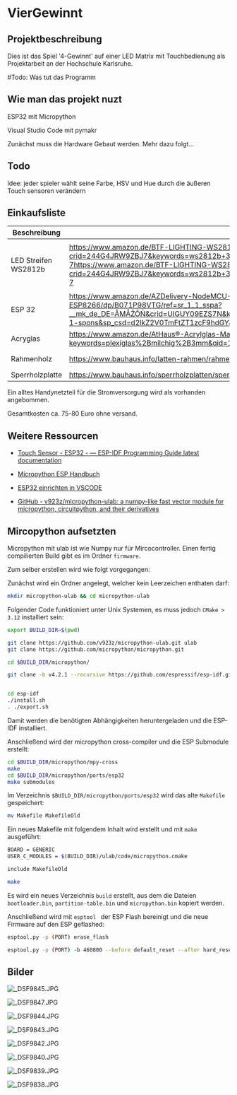 # VierGewinnt

## Projektbeschreibung

Dies ist das Spiel '4-Gewinnt' auf einer LED Matrix mit Touchbedienung als Projektarbeit an der Hochschule Karlsruhe.

#Todo: Was tut das Programm

## Wie man das projekt nuzt

ESP32 mit Micropython

Visual Studio Code mit pymakr

Zunächst muss die Hardware Gebaut werden. Mehr dazu folgt...

## Todo

Idee: jeder spieler wählt seine Farbe, HSV und Hue durch die äußeren Touch sensoren verändern

## Einkaufsliste

| Beschreibung         | Link                                                                                                                                                                                                                                                                                                                                                                                                             | Bild                                                                                                                         | Preis | Anzhal      |
| -------------------- | ---------------------------------------------------------------------------------------------------------------------------------------------------------------------------------------------------------------------------------------------------------------------------------------------------------------------------------------------------------------------------------------------------------------- | ---------------------------------------------------------------------------------------------------------------------------- | ----- | ----------- |
| LED Streifen WS2812b | https://www.amazon.de/BTF-LIGHTING-WS2812B-adressierbare-Streifen-Wasserdicht/dp/B01CDTEBKA/ref=sr_1_7?crid=244G4JRW9ZBJ7&keywords=ws2812b+30+led%2Fm&qid=1680710500&sprefix=ws2812b+%2Caps%2C112&sr=8-7https://www.amazon.de/BTF-LIGHTING-WS2812B-adressierbare-Streifen-Wasserdicht/dp/B01CDTEBKA/ref=sr_1_7?crid=244G4JRW9ZBJ7&keywords=ws2812b+30+led%2Fm&qid=1680710500&sprefix=ws2812b+%2Caps%2C112&sr=8-7 | <img title="" src="file:///C:/Users/lucas/AppData/Roaming/marktext/images/2023-04-05-18-27-04-image.png" alt="" width="111"> | 28    | 1 (42 Leds) |
| ESP 32               | https://www.amazon.de/AZDelivery-NodeMCU-Development-Nachfolgermodell-ESP8266/dp/B071P98VTG/ref=sr_1_1_sspa?__mk_de_DE=ÅMÅŽÕÑ&crid=UIGUY09EZS7N&keywords=esp32&qid=1680710547&sprefix=esp32%2Caps%2C118&sr=8-1-spons&sp_csd=d2lkZ2V0TmFtZT1zcF9hdGY&th=1                                                                                                                                                         | ![](C:\Users\lucas\AppData\Roaming\marktext\images\2023-04-05-18-28-05-image.png)                                            | 11,29 | 1           |
| Acryglas             | https://www.amazon.de/AtHaus®-Acrylglas-Materialstärke-Milchglas-Plexiglas/dp/B09J3RZKYG/ref=sr_1_11?keywords=plexiglas%2Bmilchig%2B3mm&qid=1680710575&sprefix=plexiglas%2Bmil%2Caps%2C130&sr=8-11&th=1                                                                                                                                                                                                          | ![](C:\Users\lucas\AppData\Roaming\marktext\images\2023-04-05-18-29-53-image.png)                                            | 10    | 1           |
| Rahmenholz           | https://www.bauhaus.info/latten-rahmen/rahmenholz/p/20756143                                                                                                                                                                                                                                                                                                                                                     | ![](C:\Users\lucas\AppData\Roaming\marktext\images\2023-04-05-18-31-22-image.png)                                            | 15    | 1 (1,8 lfm) |
| Sperrholzplatte      | https://www.bauhaus.info/sperrholzplatten/sperrholzplatte-fixmass/p/14454573                                                                                                                                                                                                                                                                                                                                     | ![](C:\Users\lucas\AppData\Roaming\marktext\images\2023-04-05-18-32-34-image.png)                                            | 11    | 1           |

Ein alltes Handynetzteil für die Stromversorgung wird als vorhanden angebommen. 

Gesamtkosten ca. 75-80 Euro ohne versand.

## Weitere Ressourcen

- [Touch Sensor - ESP32 - &mdash; ESP-IDF Programming Guide latest documentation](https://docs.espressif.com/projects/esp-idf/en/latest/esp32/api-reference/peripherals/touch_pad.html)

- [Micropython ESP Handbuch](https://docs.micropython.org/en/latest/esp32/quickref.html#neopixel-and-apa106-driver)

- [ESP32 einrichten in VSCODE](https://draeger-it.blog/visual-studio-code-fuer-micropython-einrichten/)

- [GitHub - v923z/micropython-ulab: a numpy-like fast vector module for micropython, circuitpython, and their derivatives](https://github.com/v923z/micropython-ulab)

## Mircopython aufsetzten

Micropython mit ulab ist wie Numpy nur für Mircocontroller. Einen fertig compilierten Build gibt es im Ordner ``firmware``.

Zum selber erstellen wird wie folgt vorgegangen: 

Zunächst wird ein Ordner angelegt, welcher kein Leerzeichen enthaten darf:

```bash
mkdir micropython-ulab && cd micropython-ulab
```

Folgender Code funktioniert unter Unix Systemen, es muss jedoch ``CMake > 3.12`` installiert sein:

```bash
export BUILD_DIR=$(pwd)

git clone https://github.com/v923z/micropython-ulab.git ulab
git clone https://github.com/micropython/micropython.git

cd $BUILD_DIR/micropython/

git clone -b v4.2.1 --recursive https://github.com/espressif/esp-idf.git


cd esp-idf
./install.sh
. ./export.sh
```

Damit werden die benötigten Abhängigkeiten heruntergeladen und die ESP-IDF installiert. 

Anschließend wird der micropython cross-compiler und die ESP Submodule erstellt:

```bash
cd $BUILD_DIR/micropython/mpy-cross
make
cd $BUILD_DIR/micropython/ports/esp32
make submodules
```

Im Verzeichnis ``$BUILD_DIR/micropython/ports/esp32`` wird das alte ``Makefile `` gespeichert: 

```bash
mv Makefile MakefileOld
```

 Ein neues Makefile mit folgendem Inhalt wird erstellt und mit ``make`` ausgeführt:

```bash
BOARD = GENERIC
USER_C_MODULES = $(BUILD_DIR)/ulab/code/micropython.cmake

include MakefileOld
```

```bash
make
```

Es wird ein neues Verzeichnis ``build`` erstellt, aus dem die Dateien ``bootloader.bin``, ``partition-table.bin`` und ``micropython.bin`` kopiert werden.

Anschließend wird mit ``esptool `` der ESP Flash bereinigt und die neue Firmware auf den ESP geflashed:

```bash
esptool.py -p (PORT) erase_flash

esptool.py -p (PORT) -b 460800 --before default_reset --after hard_reset --chip esp32  write_flash --flash_mode dio --flash_size detect --flash_freq 40m 0x1000 bootloader.bin 0x8000 partition-table.bin 0x10000 micropython.bin

```





## Bilder

![_DSF9845.JPG](C:\Users\cedri\Uni\FH\Projektarbeit\kleineBilder\_DSF9845.JPG)

![_DSF9847.JPG](C:\Users\cedri\Uni\FH\Projektarbeit\kleineBilder\_DSF9847.JPG)

![_DSF9844.JPG](C:\Users\cedri\Uni\FH\Projektarbeit\kleineBilder\_DSF9844.JPG)

![_DSF9843.JPG](C:\Users\cedri\Uni\FH\Projektarbeit\kleineBilder\_DSF9843.JPG)

![_DSF9842.JPG](C:\Users\cedri\Uni\FH\Projektarbeit\kleineBilder\_DSF9842.JPG)

![_DSF9840.JPG](C:\Users\cedri\Uni\FH\Projektarbeit\kleineBilder\_DSF9840.JPG)

![_DSF9839.JPG](C:\Users\cedri\Uni\FH\Projektarbeit\kleineBilder\_DSF9839.JPG)

![_DSF9838.JPG](C:\Users\cedri\Uni\FH\Projektarbeit\kleineBilder\_DSF9838.JPG)